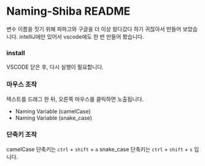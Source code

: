 # Naming-Shiba README

변수 이름을 짓기 위해 파파고와 구글을 더 이상 왔다갔다 하기 귀찮아서 만들어 보았습니다.
intelliJ에만 있어서 vscode에도 한 번 만들어 봤습니다.

### install

VSCODE 닫은 후, 다시 실행이 필요합니다.

### 마우스 조작

텍스트를 드래그 한 뒤, 오른쪽 마우스를 클릭하면 노출됩니다.

- Naming Variable (camelCase)
- Naming Variable (snake_case)

### 단축키 조작

camelCase 단축키는 `ctrl` + `shift` + `a`
snake_case 단축키는 `ctrl` + `shift` + `s` 입니다.
